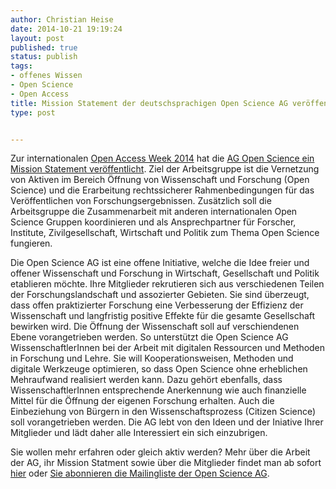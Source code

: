 ```yaml
---
author: Christian Heise
date: 2014-10-21 19:19:24
layout: post
published: true
status: publish
tags:
- offenes Wissen
- Open Science
- Open Access
title: Mission Statement der deutschsprachigen Open Science AG veröffentlicht
type: post


---
```


Zur internationalen [Open Access Week 2014](http://www.openaccessweek.org/) hat die [AG Open Science ein Mission Statement veröffentlicht](/themen/offene-wissenschaft). Ziel der Arbeitsgruppe ist die Vernetzung von Aktiven im Bereich Öffnung von Wissenschaft und Forschung (Open Science) und die Erarbeitung rechtssicherer Rahmenbedingungen für das Veröffentlichen von Forschungsergebnissen. Zusätzlich soll die Arbeitsgruppe die Zusammenarbeit mit anderen internationalen Open Science Gruppen koordinieren und als Ansprechpartner für Forscher, Institute, Zivilgesellschaft, Wirtschaft und Politik zum Thema Open Science fungieren.

Die Open Science AG ist eine offene Initiative, welche die Idee freier und offener Wissenschaft und Forschung in Wirtschaft, Gesellschaft und Politik etablieren möchte. Ihre Mitglieder rekrutieren sich aus verschiedenen Teilen der Forschungslandschaft und assozierter Gebieten. Sie sind überzeugt, dass offen praktizierter Forschung eine Verbesserung der Effizienz der Wissenschaft und langfristig positive Effekte für die gesamte Gesellschaft bewirken wird. Die Öffnung der Wissenschaft soll auf verschiendenen Ebene vorangetrieben werden. So unterstützt die Open Science AG WissenschaftlerInnen bei der Arbeit mit digitalen Ressourcen und Methoden in Forschung und Lehre. Sie will Kooperationsweisen, Methoden und digitale Werkzeuge optimieren, so dass Open Science ohne erheblichen Mehraufwand realisiert werden kann. Dazu gehört ebenfalls, dass WissenschaftlerInnen entsprechende Anerkennung wie auch finanzielle Mittel für die Öffnung der eigenen Forschung erhalten. Auch die Einbeziehung von Bürgern in den Wissenschaftsprozess (Citizen Science) soll vorangetrieben werden. Die AG lebt von den Ideen und der Iniative Ihrer Mitglieder und lädt daher alle Interessiert ein sich einzubrigen.

Sie wollen mehr erfahren oder gleich aktiv werden? Mehr über die Arbeit der AG, ihr Mission Statment sowie über die Mitglieder findet man ab sofort [hier](/themen/offene-wissenschaft) oder [Sie abonnieren die Mailingliste der Open Science AG](https://lists.okfn.org/mailman/listinfo/open-science-de).